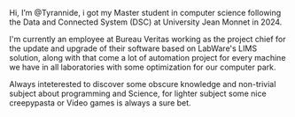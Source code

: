 Hi, I’m @Tyrannide, i got my Master student in computer science following the Data and Connected System (DSC) at University Jean Monnet in 2024. 

I'm currently an employee at Bureau Veritas working as the project chief for the update and upgrade of their software based on LabWare's LIMS solution, along with that come a lot of automation project for every machine we have in all laboratories with some optimization for our computer park.

Always inteterested to discover some obscure knowledge and non-trivial subject about programming and Science, for lighter subject some nice creepypasta or Video games is always a sure bet.
